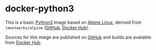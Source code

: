 # docker-python3

This is a basic [Python3](https://www.python.org) image based on [Alpine Linux](https://alpinelinux.org), derived from `lmnetworks/alpine` ([GitHub](https://www.github.com/CodewaySA/docker-alpine), [Docker Hub](https://hub.docker.com/r/codewaysa/alpine)).

Sources for this image are published on [GitHub](https://www.github.com/CodewaySA/docker-python3) and builds are available from [Docker Hub](https://hub.docker.com/r/codewaysa/python3).
